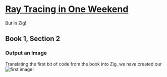 # [Ray Tracing in One Weekend](https://raytracing.github.io/)
But in Zig!

## Book 1, Section 2
### Output an Image
Translating the first bit of code from the book into Zig, we have created
our ![first image](samples/first_image.ppm )!
